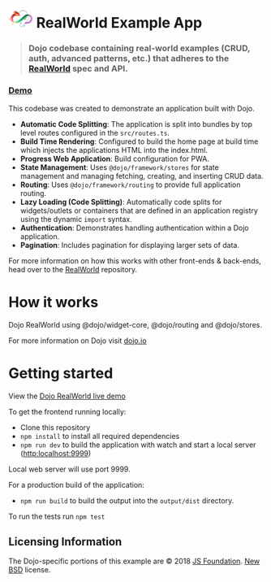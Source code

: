 # <img src="logo.png" width="48" /> RealWorld Example App

> ### Dojo codebase containing real-world examples (CRUD, auth, advanced patterns, etc.) that adheres to the [RealWorld](https://github.com/gothinkster/realworld) spec and API.

### [Demo](https://dojo.github.io/examples/realworld/)

This codebase was created to demonstrate an application built with Dojo.

- **Automatic Code Splitting**: The application is split into bundles by top level routes configured in the `src/routes.ts`.
- **Build Time Rendering**: Configured to build the home page at build time which injects the applications HTML into the index.html.
- **Progress Web Application**: Build configuration for PWA.
- **State Management**: Uses `@dojo/framework/stores` for state management and managing fetching, creating, and inserting CRUD data.
- **Routing**: Uses `@dojo/framework/routing` to provide full application routing.
- **Lazy Loading (Code Splitting)**: Automatically code splits for widgets/outlets or containers that are defined in an application registry using the dynamic `import` syntax.
- **Authentication**: Demonstrates handling authentication within a Dojo application.
- **Pagination**: Includes pagination for displaying larger sets of data.

For more information on how this works with other front-ends & back-ends, head over to the [RealWorld](https://github.com/gothinkster/realworld) repository.

# How it works

Dojo RealWorld using <span class="citation" data-cites="dojo/widget-core"><span class="citation" data-cites="dojo/widget-core"><span class="citation" data-cites="dojo/widget-core"><span class="citation" data-cites="dojo/widget-core">@dojo/widget-core</span></span></span></span>, <span class="citation" data-cites="dojo/routing"><span class="citation" data-cites="dojo/routing"><span class="citation" data-cites="dojo/routing"><span class="citation" data-cites="dojo/routing">@dojo/routing</span></span></span></span> and <span class="citation" data-cites="dojo/stores"><span class="citation" data-cites="dojo/stores"><span class="citation" data-cites="dojo/stores"><span class="citation" data-cites="dojo/stores">@dojo/stores</span></span></span></span>.

For more information on Dojo visit [dojo.io](https://dojo.io)

# Getting started

View the [Dojo RealWorld live demo](https://dojo.github.io/examples/realworld/)

To get the frontend running locally:

- Clone this repository
- `npm install` to install all required dependencies
- `npm run dev` to build the application with watch and start a local server (<a href="http:localhost:9999" class="uri">http:localhost:9999</a>)

Local web server will use port 9999.

For a production build of the application:

- `npm run build` to build the output into the `output/dist` directory.

To run the tests run `npm test`

## Licensing Information

The Dojo-specific portions of this example are © 2018 [JS Foundation](https://js.foundation/). [New BSD](http://opensource.org/licenses/BSD-3-Clause) license.
